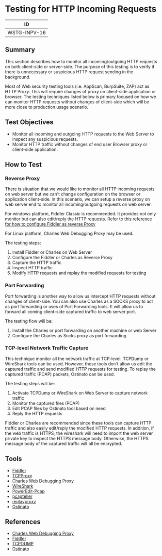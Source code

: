 # Testing for HTTP Incoming Requests

|ID          |
|------------|
|WSTG-INPV-16|

## Summary

This section describes how to monitor all incoming/outgoing HTTP requests on both client-side or server-side. The purpose of this testing is to verify if there is unnecessary or suspicious HTTP request sending in the background.

Most of Web security testing tools (i.e. AppScan, BurpSuite, ZAP) act as HTTP Proxy. This will require changes of proxy on client-side application or browser. The testing techniques listed below is primary focused on how we can monitor HTTP requests without changes of client-side which will be more close to production usage scenario.

## Test Objectives

- Monitor all incoming and outgoing HTTP requests to the Web Server to inspect any suspicious requests.
- Monitor HTTP traffic without changes of end user Browser proxy or client-side application.

## How to Test

### Reverse Proxy

There is situation that we would like to monitor all HTTP incoming requests on web server but we can't change configuration on the browser or application client-side. In this scenario, we can setup a reverse proxy on web server end to monitor all incoming/outgoing requests on web server.

For windows platform, Fiddler Classic is recommended. It provides not only monitor but can also edit/reply the HTTP requests. Refer to [this reference for how to configure Fiddler as reverse Proxy](https://docs.telerik.com/fiddler/configure-fiddler/tasks/usefiddlerasreverseproxy)

For Linux platform, Charles Web Debugging Proxy may be used.

The testing steps:

1. Install Fiddler or Charles on Web Server
2. Configure the Fiddler or Charles as Reverse Proxy
3. Capture the HTTP traffic
4. Inspect HTTP traffic
5. Modify HTTP requests and replay the modified requests for testing

### Port Forwarding

Port forwarding is another way to allow us intercept HTTP requests without changes of client-side. You can also use Charles as a SOCKS proxy to act as port forwarding or uses of Port Forwarding tools. It will allow us to forward all coming client-side captured traffic to web server port.

The testing flow will be:

1. Install the Charles or port forwarding on another machine or web Server
2. Configure the Charles as Socks proxy as port forwarding.

### TCP-level Network Traffic Capture

This technique monitor all the network traffic at TCP-level. TCPDump or WireShark tools can be used. However, these tools don't allow us edit the captured traffic and send modified HTTP requests for testing. To replay the captured traffic (PCAP) packets, Ostinato can be used.

The testing steps will be:

1. Activate TCPDump or WireShark on Web Server to capture network traffic
2. Monitor the captured files (PCAP)
3. Edit PCAP files by Ostinato tool based on need
4. Reply the HTTP requests

Fiddler or Charles are recommended since these tools can capture HTTP traffic and also easily edit/reply the modified HTTP requests. In addition, if the web traffic is HTTPS, the wireshark will need to import the web server private key to inspect the HTTPS message body. Otherwise, the HTTPS message body of the captured traffic will all be encrypted.

## Tools

- [Fiddler](https://www.telerik.com/fiddler/)
- [TCPProxy](https://grinder.sourceforge.net/g3/tcpproxy.html)
- [Charles Web Debugging Proxy](https://www.charlesproxy.com/)
- [WireShark](https://www.wireshark.org/)
- [PowerEdit-Pcap](https://sourceforge.net/projects/powereditpcap/)
- [pcapteller](https://github.com/BlackArch/pcapteller)
- [replayproxy](https://github.com/sparrowt/replayproxy)
- [Ostinato](https://ostinato.org/)

## References

- [Charles Web Debugging Proxy](https://www.charlesproxy.com/)
- [Fiddler](https://www.telerik.com/fiddler/)
- [TCPDUMP](https://www.tcpdump.org/)
- [Ostinato](https://ostinato.org/)

